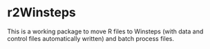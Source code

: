 # r2Winsteps
This is a working package to move R files to Winsteps (with data and control files automatically written) and batch process files.

